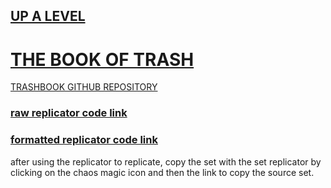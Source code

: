## [UP A LEVEL](../)

# [THE BOOK OF TRASH](https://github.com/LafeLabs/network/tree/main/books/trashrobot/trashbook)

[TRASHBOOK GITHUB REPOSITORY](https://github.com/LafeLabs/trashbook)

### [raw replicator code link](https://raw.githubusercontent.com/LafeLabs/network/main/books/trashrobot/trashbook/php/replicator.txt)

### [formatted replicator code link](https://github.com/LafeLabs/network/blob/main/books/trashrobot/trashbook/php/replicator.txt)

after using the replicator to replicate, copy the set with the set replicator by clicking on the chaos magic icon and then the link to copy the source set. 
